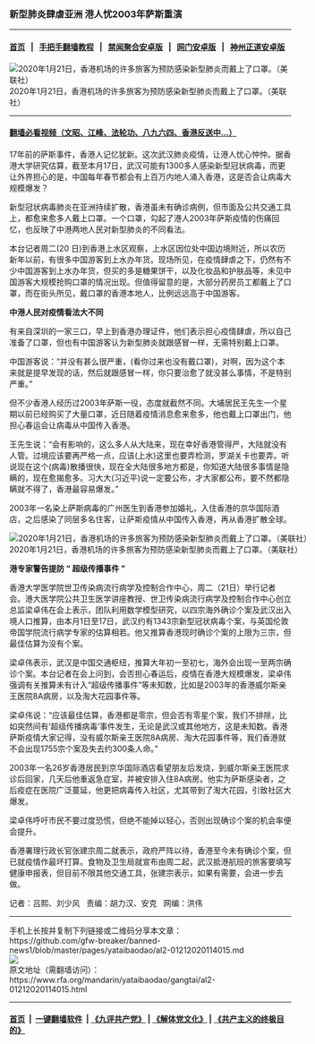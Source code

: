 ### 新型肺炎肆虐亚洲   港人忧2003年萨斯重演
------------------------

#### [首页](https://github.com/gfw-breaker/banned-news1/blob/master/README.md) &nbsp;&nbsp;|&nbsp;&nbsp; [手把手翻墙教程](https://github.com/gfw-breaker/guides/wiki) &nbsp;&nbsp;|&nbsp;&nbsp; [禁闻聚合安卓版](https://github.com/gfw-breaker/bn-android) &nbsp;&nbsp;|&nbsp;&nbsp; [网门安卓版](https://github.com/oGate2/oGate) &nbsp;&nbsp;|&nbsp;&nbsp; [神州正道安卓版](https://github.com/SzzdOgate/update) 



<div id="headerimg">
 <img alt="2020年1月21日，香港机场的许多旅客为预防感染新型肺炎而戴上了口罩。（美联社）" src="https://www.rfa.org/mandarin/yataibaodao/gangtai/al2-01212020114015.html/0121z.jpg/@@images/9534c504-00b0-445e-8857-01da4d7b94e9.jpeg" title="2020年1月21日，香港机场的许多旅客为预防感染新型肺炎而戴上了口罩。（美联社）"/>
 <div id="headerimgcontents">
  <div id="headerimgcaption">
   <span>
    2020年1月21日，香港机场的许多旅客为预防感染新型肺炎而戴上了口罩。（美联社）
   </span>
   <!-- zoomattribute -->
  </div>
  <!-- headerimgcaption -->
 </div>
 <!-- headerimagecontents -->
</div>

<hr/>


#### [翻墙必看视频（文昭、江峰、法轮功、八九六四、香港反送中...）](http://167.172.214.107/home.html)

<div id="storytext">
 <div>
  <div class="slot_header">
  </div>
 </div>
 <p>
  17年前的萨斯事件，香港人记忆犹新。这次武汉肺炎疫情，让港人忧心忡忡。据香港大学研究估算，截至本月17日，武汉可能有1300多人感染新型冠状病毒，而更让外界担心的是，中国每年春节都会有上百万内地人涌入香港，这是否会让病毒大规模爆发？
 </p>
 <p>
  新型冠状病毒肺炎在亚洲持续扩散，香港虽未有确诊病例，但市面及公共交通工具上，都愈来愈多人戴上口罩。一个口罩，勾起了港人2003年萨斯疫情的伤痛回忆，也反映了中港两地人民对新型肺炎的不同看法。
 </p>
 <p>
  本台记者周二(20 日)到香港上水区观察，上水区因位处中国边境附近，所以农历新年以前，有很多中国游客到上水办年货。现场所见，在疫情肆虐之下，仍然有不少中国游客到上水办年货，但买的多是糖果饼干，以及化妆品和护肤品等，未见中国游客大规模抢购口罩的情况出现。但值得留意的是，大部分药房员工都戴上了口罩，而在街头所见，戴口罩的香港本地人，比例远远高于中国游客。
 </p>
 <p>
 </p>
 <p>
 </p>
 <p>
  <b>
   中港人民对疫情看法大不同
  </b>
 </p>
 <p>
  有来自深圳的一家三口，早上到香港办理证件，他们表示担心疫情肆虐，所以自己准备了口罩，但也有中国游客认为新型肺炎就跟感冒一样，无需特别戴上口罩。
 </p>
 <p>
  中国游客说：“并没有甚么很严重，(看你过来也没有戴口罩)，对啊，因为这个本来就是提早发现的话，然后就跟感冒一样，你只要治愈了就没甚么事情，不是特别严重。”
 </p>
 <p>
  但不少香港人经历过2003年萨斯一役，态度就截然不同。大埔居民王先生一个星期以前已经购买了大量口罩，近日随着疫情消息愈来愈多，他也戴上口罩出门，他担心春运会让病毒从中国传入香港。
 </p>
 <p>
  王先生说：“会有影响的，这么多人从大陆来，现在幸好香港管得严，大陆就没有人管。过境应该要再严格一点，应该(上水)这里也要弄检测，罗湖关卡也要弄。听说现在这个(病毒)散播很快，现在全大陆很多地方都是，你知道大陆很多事情是隐瞒的，现在愈揭愈多。习大大(习近平)说一定要公布，才大家都公布，要不然都隐瞒就不得了，香港最容易爆发。”
 </p>
 <p>
  2003年一名染上萨斯病毒的广州医生到香港参加婚礼，入住香港的京华国际酒店，之后感染了同层多名住客，让萨斯疫情从中国传入香港，再从香港扩散全球。
 </p>
 <p>
  <div class="image-inline captioned" style="width:680px;">
   <div style="width:680px;">
    <img alt="2020年1月21日，香港机场的许多旅客为预防感染新型肺炎而戴上了口罩。（美联社）" src="https://www.rfa.org/mandarin/yataibaodao/gangtai/al2-01212020114015.html/0121y.jpg" title="2020年1月21日，香港机场的许多旅客为预防感染新型肺炎而戴上了口罩。（美联社）"/>
   </div>
   <div class="image-caption">
    <span style="width:680px;">
     2020年1月21日，香港机场的许多旅客为预防感染新型肺炎而戴上了口罩。（美联社）
    </span>
    <span class="copyright">
    </span>
   </div>
  </div>
 </p>
 <p>
  <b>
   港专家警告提防
  </b>
  <b>
   “
  </b>
  <b>
   超级传播事件
  </b>
  <b>
   ”
  </b>
 </p>
 <p>
  香港大学医学院世卫传染病流行病学及控制合作中心，周二（21日）举行记者会。港大医学院公共卫生医学讲座教授、世卫传染病流行病学及控制合作中心创立总监梁卓伟在会上表示，团队利用数学模型研究，以四宗海外确诊个案及武汉出入境人口推算，由本月1日至17日，武汉约有1343宗新型冠状病毒个案，与英国伦敦帝国学院流行病学专家的估算相若。他又推算香港现时确诊个案的上限为三宗，但最佳估算为没有个案。
 </p>
 <p>
  梁卓伟表示，武汉是中国交通枢纽，推算大年初一至初七，海外会出现一至两宗确诊个案。本台记者在会上问到，会否担心春运后，疫情在香港大规模爆发，梁卓伟强调有关推算未有计入“超级传播事件”等未知数，比如是2003年的香港威尔斯亲王医院8A病房，以及淘大花园事件等。
 </p>
 <p>
  梁卓伟说：“应该最佳估算，香港都是零宗，但会否有零星个案，我们不排除，比如突然间有‘超级传播病毒’事件发生，无论是武汉或其他地方，这是未知数。香港萨斯疫情大家记得，没有威尔斯亲王医院8A病房、淘大花园事件等，我们香港就不会出现1755宗个案及失去约300条人命。”
 </p>
 <p>
  2003年一名26岁香港居民到京华国际酒店看望朋友后发烧，到威尔斯亲王医院求诊后回家，几天后他重返急症室，并被安排入住8A病房。他实为萨斯感染者，之后疫症在医院广泛蔓延，他更把病毒传入社区，尤其带到了淘大花园，引致社区大爆发。
 </p>
 <p>
  梁卓伟呼吁市民不要过度恐慌，但绝不能掉以轻心，否则出现确诊个案的机会率便会提升。
 </p>
 <p>
  香港署理行政长官张建宗周二就表示，政府严阵以待，香港至今未有确诊个案，但已就疫情作最坏打算。食物及卫生局就宣布由周二起，武汉抵港航班的旅客要填写健康申报表，但目前不限其他交通工具，张建宗表示，如果有需要，会进一步去做。
 </p>
 <p>
  记者：吕熙、刘少风   责编：胡力汉、安克   网编：洪伟
 </p>
</div>

<hr/>
手机上长按并复制下列链接或二维码分享本文章：<br/>
https://github.com/gfw-breaker/banned-news1/blob/master/pages/yataibaodao/al2-01212020114015.md <br/>
<a href='https://github.com/gfw-breaker/banned-news1/blob/master/pages/yataibaodao/al2-01212020114015.md'><img src='https://github.com/gfw-breaker/banned-news1/blob/master/pages/yataibaodao/al2-01212020114015.md.png'/></a> <br/>
原文地址（需翻墙访问）：https://www.rfa.org/mandarin/yataibaodao/gangtai/al2-01212020114015.html


------------------------
#### [首页](https://github.com/gfw-breaker/banned-news1/blob/master/README.md) &nbsp;|&nbsp; [一键翻墙软件](https://github.com/gfw-breaker/nogfw/blob/master/README.md) &nbsp;| [《九评共产党》](https://github.com/gfw-breaker/9ping.md/blob/master/README.md#九评之一评共产党是什么) | [《解体党文化》](https://github.com/gfw-breaker/jtdwh.md/blob/master/README.md) | [《共产主义的终极目的》](https://github.com/gfw-breaker/gczydzjmd.md/blob/master/README.md)


<img src='http://gfw-breaker.win/banned-news/pages/yataibaodao/al2-01212020114015.md' width='0px' height='0px'/>